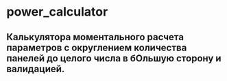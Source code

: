 # power_calculator
## Калькулятора моментального расчета параметров с округлением количества панелей до целого числа в бОльшую сторону и валидацией.